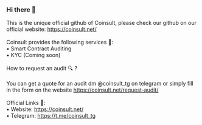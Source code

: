 ### Hi there 👋

This is the unique official github of Coinsult, please check our github on our official website: https://coinsult.net/<br>
<br>
Coinsult provides the following services 🎯:<br>
• Smart Contract Auditing<br>
• KYC (Coming soon)<br>
<br>
How to request an audit 🔍 ?<br>
<br>
You can get a quote for an audit dm @coinsult_tg on telegram or simply fill in the form on the website https://coinsult.net/request-audit/<br>
<br>
Official Links 🔗:<br>
• Website: https://coinsult.net/<br>
• Telegram: https://t.me/coinsult_tg<br>
